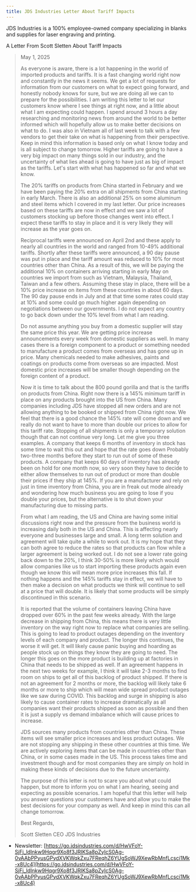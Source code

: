```yaml
---
title: JDS Industries Letter About Tariff Impacts
---
```


JDS Industries is a 100% employee-owned company specializing in blanks and supplies for laser engraving and printing.

A Letter From Scott Sletten About Tariff Impacts

> May 1, 2025
>
> As everyone is aware, there is a lot happening in the world of imported products and tariffs. It is a fast changing world right now and constantly in the news it seems. We get a lot of requests for information from our customers on what to expect going forward, and honestly nobody knows for sure, but we are doing all we can to prepare for the possibilities. I am writing this letter to let our customers know where I see things at right now, and a little about what I am expecting could happen. I spend around 3 hours a day researching and monitoring news from around the world to be better informed which will hopefully allow us to make better decisions on what to do. I was also in Vietnam all of last week to talk with a few vendors to get their take on what is happening from their perspective. Keep in mind this information is based only on what I know today and is all subject to change tomorrow. Higher tariffs are going to have a very big impact on many things sold in our industry, and the uncertainty of what lies ahead is going to have just as big of impact as the tariffs. Let's start with what has happened so far and what we know.
>
> The 20% tariffs on products from China started in February and we have been paying the 20% extra on all shipments from China starting in early March. There is also an additional 25% on some aluminum and steel items which I covered in my last letter. Our price increases based on these tariffs are now in effect and we saw a lot of customers stocking up before those changes went into effect. I expect these tariffs to stay in place and it is very likely they will increase as the year
> goes on.
>
> Reciprocal tariffs were announced on April 2nd and these apply to nearly all countries in the world and ranged from 10-49% additional tariffs. Shortly after these tariffs were announced, a 90 day pause was put in place and the tariff amount was reduced to 10% for most countries other than China. As a result of this, we will be paying the additional 10% on containers arriving starting in early May on countries we import from such as Vietnam, Malaysia, Thailand, Taiwan and a few others. Assuming these stay in place, there will be a 10% price increase on items from these countries in about 60 days. The 90 day pause ends in July and at that time some rates could stay at 10% and some could go much higher again depending on negotiations between our governments. I do not expect any country to go back down under the 10% level from what
> I am reading.
>
> Do not assume anything you buy from a domestic supplier will stay the same price this year. We are getting price increase announcements every week from domestic suppliers as well. In many cases there is a foreign component to a product or something needed to manufacture a product comes from overseas and has gone up in price. Many chemicals needed to make adhesives, paints and coatings on products come from overseas so are impacted. Most domestic price increases will be smaller though depending on the foreign content of a product.
>
> Now it is time to talk about the 800 pound gorilla and that is the tariffs on products from China. Right now there is a 145% minimum tariff in place on any products brought into the US from China. Many companies including JDS have stopped all new orders and are not allowing anything to be booked or shipped from China right now. We feel that there is a good chance the 145% rate will come down and we really do not want to have to more than double our prices to allow for this tariff rate. Stopping of all shipments is only a temporary solution though that can not continue very long. Let me give you three examples. A company that keeps 6 months of inventory in stock has some time to wait this out and hope that the rate goes down Probably two-three months before they start to run out of some of these products. A company that keeps 60 days of inventory has already been on hold for one month now, so very soon they have to decide to either allow themselves to run out of product or more than double their prices if they ship at 145%. If you are a manufacturer and rely on just in time inventory from China, you are in freak out mode already and wondering how much business you are going to lose if you double your prices, but the alternative is to shut down your manufacturing due to missing parts.
>
> From what I am reading, the US and China are having some initial discussions right now and the pressure from the business world is increasing daily both in the US and China. This is affecting nearly everyone and businesses large and small. A long term solution and agreement will take quite a while to work out. It is my hope that they can both agree to reduce the rates so that products can flow while a larger agreement is being worked out. I do not see a lower rate going back down to the 20%, I think 30-50% is more likely which would allow companies like us to start importing these products again even though we know this will mean more price increases this fall. If nothing happens and the 145% tariffs stay in effect, we will have to then make a decision on what products we think will continue to sell at a price that will double. It is likely that some products will be simply discontinued in this scenario.
>
> It is reported that the volume of containers leaving China have dropped over 60% in the past few weeks already. With the large decrease in shipping from China, this means there is very little inventory on the way right now to replace what companies are selling. This is going to lead to product outages depending on the inventory levels of each company and product. The longer this continues, the worse it will get. It will likely cause panic buying and hoarding as people stock up on things they know they are going to need. The longer this goes on the more product is building up at factories in China that needs to be shipped as well. If an agreement happens in the next two weeks for example, I think it will take 2-3 months to find room on ships to get all of this backlog of product shipped. If there is not an agreement for 2 months or more, the backlog will likely take 6 months or more to ship which will mean wide spread product outages like we saw during COVID. This backlog and surge in shipping is also likely to cause container rates to increase dramatically as all companies want their products shipped as soon as possible and then it is just a supply vs demand imbalance which will cause prices to increase.
>
> JDS sources many products from countries other than China. These items will see smaller price increases and less product outages. We are not stopping any shipping in these other countries at this time. We are actively exploring items that can be made in countries other than China, or in some cases made in the US. This process takes time and investment though and for most companies they are simply on hold in making these kinds of decisions due to the future uncertainty.
>
> The purpose of this letter is not to scare you about what could happen, but more to inform you on what I am hearing, seeing and expecting as possible scenarios. I am hopeful that this letter will help you answer questions your customers have and allow you to make the best decisions for your company as well. And keep in mind this can all change tomorrow.
>
> Best Regards,
>
> Scott Sletten
> CEO
> JDS Industries

- Newsletter: [https://go.jdsindustries.com/d/HwVFoY-SjFj_ldlnkw9Hqgr9Xo8f3JRIKSa8pZyIcS0Ag-0vAAbPPyusGPydXVKWqkZxu7FReqhZ6YUgSoWJ9XewRbMnfLcsci1Mk-x8Uc4](https://go.jdsindustries.com/d/HwVFoY-SjFj_ldlnkw9Hqgr9Xo8f3JRIKSa8pZyIcS0Ag-0vAAbPPyusGPydXVKWqkZxu7FReqhZ6YUgSoWJ9XewRbMnfLcsci1Mk-x8Uc4)

